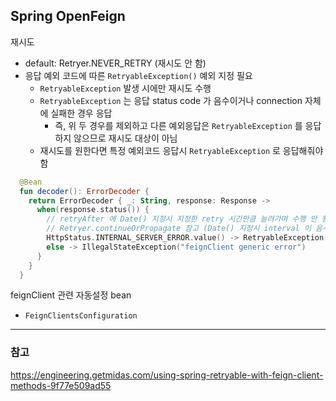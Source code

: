 ## Spring OpenFeign

재시도
- default: Retryer.NEVER_RETRY (재시도 안 함)
- 응답 예외 코드에 따른 `RetryableException()` 예외 지정 필요
  - `RetryableException` 발생 시에만 재시도 수행
  - `RetryableException` 는 응답 status code 가 음수이거나 connection 자체에 실패한 경우 응답
    - 즉, 위 두 경우를 제외하고 다른 예외응답은 `RetryableException` 를 응답하지 않으므로 재시도 대상이 아님
  - 재시도를 원한다면 특정 예외코드 응답시 `RetryableException` 로 응답해줘야 함
```kt
  @Bean
  fun decoder(): ErrorDecoder {
    return ErrorDecoder { _: String, response: Response ->
      when(response.status()) {
        // retryAfter 에 Date() 지정시 지정한 retry 시간만큼 늘려가며 수행 안 됨 (예제 코드에 이런 코드가 많음..)
        // Retryer.continueOrPropagate 참고 (Date() 지정시 interval 이 음수가 됨)
        HttpStatus.INTERNAL_SERVER_ERROR.value() -> RetryableException(response.status(), response.reason(), response.request().httpMethod(), null, response.request())
        else -> IllegalStateException("feignClient generic error")
      }
    }
  }
```


feignClient 관련 자동설정 bean
- `FeignClientsConfiguration`



---

### 참고
https://engineering.getmidas.com/using-spring-retryable-with-feign-client-methods-9f77e509ad55 <br/>
